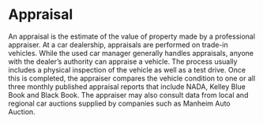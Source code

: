 ---
---

# Appraisal

An appraisal is the estimate of the value of property made by a professional appraiser. At a car dealership, appraisals are performed on trade-in vehicles. While the used car manager generally handles appraisals, anyone with the dealer’s authority can appraise a vehicle. The process usually includes a physical inspection of the vehicle as well as a test drive. Once this is completed, the appraiser compares the vehicle condition to one or all three monthly published appraisal reports that include NADA, Kelley Blue Book and Black Book. The appraiser may also consult data from local and regional car auctions supplied by companies such as Manheim Auto Auction.
